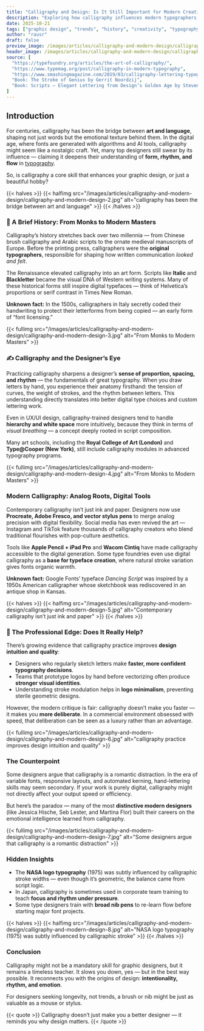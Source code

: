 ```yaml
---
title: "Calligraphy and Design: Is It Still Important for Modern Creatives?"
description: "Exploring how calligraphy influences modern typographers, visual designers, and creative workflows — from ancient scripts to digital pens."
date: 2025-10-21
tags: ["graphic design", "trends", "history", "creativity", "typography"]
author: "rausr"
draft: false
preview_image: /images/articles/calligraphy-and-modern-design/calligraphy-and-modern-design-10.jpg
header_image: /images/articles/calligraphy-and-modern-design/calligraphy-and-modern-design-1.jpg
source: [
  "https://typefoundry.org/articles/the-art-of-calligraphy/",
  "https://www.typemag.org/post/calligraphy-in-modern-typography",
  "https://www.smashingmagazine.com/2019/03/calligraphy-lettering-typography/",
  "Book: The Stroke of Genius by Gerrit Noordzij",
  "Book: Scripts — Elegant Lettering from Design’s Golden Age by Steven Heller and Louise Fili"
]
---
```



## Introduction

For centuries, calligraphy has been the bridge between **art and language**, shaping not just words but the emotional texture behind them. In the digital age, where fonts are generated with algorithms and AI tools, calligraphy might seem like a nostalgic craft. Yet, many top designers still swear by its influence — claiming it deepens their understanding of **form, rhythm, and flow** in [typography](/tags/typography).

So, is calligraphy a core skill that enhances your graphic design, or just a beautiful hobby?


{{< halves >}}
{{< halfimg src="/images/articles/calligraphy-and-modern-design/calligraphy-and-modern-design-2.jpg" alt="calligraphy has been the bridge between art and language" >}}
{{< /halves >}}


### 🏺 A Brief History: From Monks to Modern Masters

Calligraphy’s history stretches back over two millennia — from Chinese brush calligraphy and Arabic scripts to the ornate medieval manuscripts of Europe. Before the printing press, calligraphers were the **original typographers**, responsible for shaping how written communication *looked and felt*.

The Renaissance elevated calligraphy into an art form. Scripts like **Italic** and **Blackletter** became the visual DNA of Western writing systems. Many of these historical forms still inspire digital typefaces — think of Helvetica’s proportions or serif contrast in Times New Roman.

**Unknown fact:** In the 1500s, calligraphers in Italy secretly coded their handwriting to protect their letterforms from being copied — an early form of “font licensing.”


{{< fullimg src="/images/articles/calligraphy-and-modern-design/calligraphy-and-modern-design-3.jpg" alt="From Monks to Modern Masters" >}}


### ✍️ Calligraphy and the Designer’s Eye

Practicing calligraphy sharpens a designer’s **sense of proportion, spacing, and rhythm** — the fundamentals of great typography. When you draw letters by hand, you experience their anatomy firsthand: the tension of curves, the weight of strokes, and the rhythm between letters. This understanding directly translates into better digital type choices and custom lettering work.

Even in UX/UI design, calligraphy-trained designers tend to handle **hierarchy and white space** more intuitively, because they think in terms of *visual breathing* — a concept deeply rooted in script composition.

Many art schools, including the **Royal College of Art (London)** and **Type@Cooper (New York)**, still include calligraphy modules in advanced typography programs.

{{< fullimg src="/images/articles/calligraphy-and-modern-design/calligraphy-and-modern-design-4.jpg" alt="From Monks to Modern Masters" >}}


### Modern Calligraphy: Analog Roots, Digital Tools

Contemporary calligraphy isn’t just ink and paper. Designers now use **Procreate, Adobe Fresco, and vector stylus pens** to merge analog precision with digital flexibility. Social media has even revived the art — Instagram and TikTok feature thousands of calligraphy creators who blend traditional flourishes with pop-culture aesthetics.

Tools like **Apple Pencil + iPad Pro** and **Wacom Cintiq** have made calligraphy accessible to the digital generation. Some type foundries even use digital calligraphy as a **base for typeface creation**, where natural stroke variation gives fonts organic warmth.

**Unknown fact:** Google Fonts’ typeface *Dancing Script* was inspired by a 1950s American calligrapher whose sketchbook was rediscovered in an antique shop in Kansas.

{{< halves >}}
{{< halfimg src="/images/articles/calligraphy-and-modern-design/calligraphy-and-modern-design-5.jpg" alt="Contemporary calligraphy isn’t just ink and paper" >}}
{{< /halves >}}


### 🎨 The Professional Edge: Does It Really Help?

There’s growing evidence that calligraphy practice improves **design intuition and quality**:
- Designers who regularly sketch letters make **faster, more confident typography decisions**.
- Teams that prototype logos by hand before vectorizing often produce **stronger visual identities**.
- Understanding stroke modulation helps in **logo minimalism**, preventing sterile geometric designs.

However, the modern critique is fair: calligraphy doesn’t make you faster — it makes you **more deliberate**. In a commercial environment obsessed with speed, that deliberation can be seen as a luxury rather than an advantage.

{{< fullimg src="/images/articles/calligraphy-and-modern-design/calligraphy-and-modern-design-6.jpg" alt="calligraphy practice improves design intuition and quality" >}}


### The Counterpoint

Some designers argue that calligraphy is a romantic distraction. In the era of variable fonts, responsive layouts, and automated kerning, hand-lettering skills may seem secondary. If your work is purely digital, calligraphy might not directly affect your output speed or efficiency.

But here’s the paradox — many of the most **distinctive modern designers** (like Jessica Hische, Seb Lester, and Martina Flor) built their careers on the emotional intelligence learned from calligraphy.

{{< fullimg src="/images/articles/calligraphy-and-modern-design/calligraphy-and-modern-design-7.jpg" alt="Some designers argue that calligraphy is a romantic distraction" >}}



### Hidden Insights

- The **NASA logo typography** (1975) was subtly influenced by calligraphic stroke widths — even though it’s geometric, the balance came from script logic.
- In Japan, calligraphy is sometimes used in corporate team training to teach **focus and rhythm under pressure**.
- Some type designers train with **broad nib pens** to re-learn flow before starting major font projects.

{{< halves >}}
{{< halfimg src="/images/articles/calligraphy-and-modern-design/calligraphy-and-modern-design-8.jpg" alt="NASA logo typography (1975) was subtly influenced by calligraphic stroke" >}}
{{< /halves >}}


### Conclusion

Calligraphy might not be a mandatory skill for graphic designers, but it remains a timeless teacher. It slows you down, yes — but in the best way possible. It reconnects you with the origins of design: **intentionality, rhythm, and emotion**.

For designers seeking longevity, not trends, a brush or nib might be just as valuable as a mouse or stylus.

{{< quote >}}
Calligraphy doesn’t just make you a better designer — it reminds you why design matters.
{{< /quote >}}

